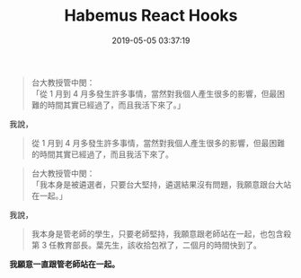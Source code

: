 ﻿---
layout: post
date: '2019-05-05 03:37:19'
image: /assets/img/captain-hook.jpg
title: Habemus React Hooks
description: >-
  Uma das features mais interessantes do React foi finalmente lançada, o famoso
  Hooks! Por que é tão legal assim?
introduction: >-
  Uma das features mais interessantes do React foi finalmente lançada, o famoso
  Hooks! Por que é tão legal assim?
twitter_text: >-
  Uma das features mais interessantes do React foi finalmente lançada, o famoso
  Hooks! Por que é tão legal assim?
main-class: js
color: '#7AAB13'
tags:
  - react
  - js
  - hooks
---
>台大教授管中閔：<br />
>「從 1 月到 4 月多發生許多事情，當然對我個人產生很多的影響，但最困難的時間其實已經過了，而且我活下來了。」

我說，
>從 1 月到 4 月多發生許多事情，當然對我個人產生很多的影響，但最困難的時間其實已經過了，而且我活下來了。

>台大教授管中閔：<br />
>「我本身是被遴選者，只要台大堅持，遴選結果沒有問題，我願意跟台大站在一起。」

我說，
>我本身是管老師的學生，只要老師堅持，我願意跟老師站在一起，也包含殺第 3 任教育部長。葉先生，該收拾包袱了，二個月的時間快到了。

**我願意一直跟管老師站在一起。**